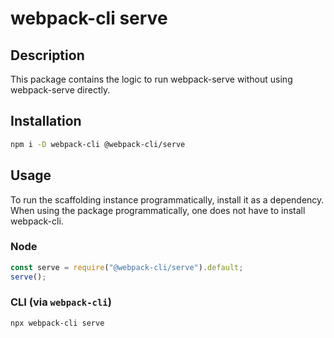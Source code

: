 # webpack-cli serve

## Description

This package contains the logic to run webpack-serve without using webpack-serve directly.

## Installation

```bash
npm i -D webpack-cli @webpack-cli/serve
```

## Usage

To run the scaffolding instance programmatically, install it as a dependency. When using the package programmatically, one does not have to install webpack-cli.

### Node
```js
const serve = require("@webpack-cli/serve").default;
serve();
```

### CLI (via `webpack-cli`)
```bash
npx webpack-cli serve
```